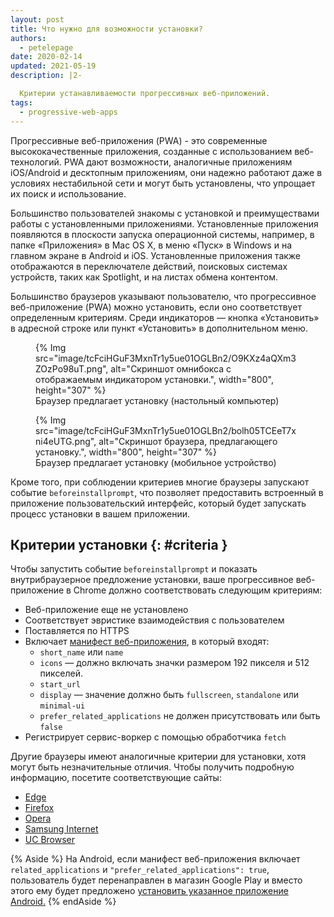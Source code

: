 ```yaml
---
layout: post
title: Что нужно для возможности установки?
authors:
  - petelepage
date: 2020-02-14
updated: 2021-05-19
description: |2-

  Критерии устанавливаемости прогрессивных веб-приложений.
tags:
  - progressive-web-apps
---
```


Прогрессивные веб-приложения (PWA) - это современные высококачественные приложения, созданные с использованием веб-технологий. PWA дают возможности, аналогичные приложениям iOS/Android и десктопным приложениям, они надежно работают даже в условиях нестабильной сети и могут быть установлены, что упрощает их поиск и использование.

Большинство пользователей знакомы с установкой и преимуществами работы с установленными приложениями. Установленные приложения появляются в плоскости запуска операционной системы, например, в папке «Приложения» в Mac OS X, в меню «Пуск» в Windows и на главном экране в Android и iOS. Установленные приложения также отображаются в переключателе действий, поисковых системах устройств, таких как Spotlight, и на листах обмена контентом.

Большинство браузеров указывают пользователю, что прогрессивное веб-приложение (PWA) можно установить, если оно соответствует определенным критериям. Среди индикаторов — кнопка «Установить» в адресной строке или пункт «Установить» в дополнительном меню.

<div class="w-columns">
  <figure id="browser-install-promo">{% Img src="image/tcFciHGuF3MxnTr1y5ue01OGLBn2/O9KXz4aQXm3ZOzPo98uT.png", alt="Скриншот омнибокса с отображаемым индикатором установки.", width="800", height="307" %}<figcaption> Браузер предлагает установку (настольный компьютер)</figcaption></figure>
  <figure>{% Img src="image/tcFciHGuF3MxnTr1y5ue01OGLBn2/bolh05TCEeT7xni4eUTG.png", alt="Скриншот браузера, предлагающего установку.", width="800", height="307" %} <figcaption> Браузер предлагает установку (мобильное устройство) </figcaption></figure>
</div>

Кроме того, при соблюдении критериев многие браузеры запускают событие `beforeinstallprompt`, что позволяет предоставить встроенный в приложение пользовательский интерфейс, который будет запускать процесс установки в вашем приложении.

## Критерии установки {: #criteria }

Чтобы запустить событие `beforeinstallprompt` и показать внутрибраузерное предложение установки, ваше прогрессивное веб-приложение в Chrome должно соответствовать следующим критериям:

- Веб-приложение еще не установлено
- Соответствует эвристике взаимодействия с пользователем
- Поставляется по HTTPS
- Включает [манифест веб-приложения](/add-manifest/), в который входят:
    - `short_name` или `name`
    - `icons` — должно включать значки размером 192 пикселя и 512 пикселей.
    - `start_url`
    - `display` — значение должно быть `fullscreen`, `standalone` или `minimal-ui`
    - `prefer_related_applications` не должен присутствовать или быть `false`
- Регистрирует сервис-воркер с помощью обработчика `fetch`

Другие браузеры имеют аналогичные критерии для установки, хотя могут быть незначительные отличия. Чтобы получить подробную информацию, посетите соответствующие сайты:

- [Edge](https://docs.microsoft.com/en-us/microsoft-edge/progressive-web-apps#requirements)
- [Firefox](https://developer.mozilla.org/docs/Web/Progressive_web_apps/Installable_PWAs)
- [Opera](https://dev.opera.com/articles/installable-web-apps/)
- [Samsung Internet](https://hub.samsunginter.net/docs/ambient-badging/)
- [UC Browser](https://plus.ucweb.com/docs/pwa/docs-en/zvrh56)

{% Aside %} На Android, если манифест веб-приложения включает `related_applications` и `"prefer_related_applications": true`, пользователь будет перенаправлен в магазин Google Play и вместо этого ему будет предложено [установить указанное приложение Android.](https://developer.chrome.com/blog/app-install-banners-native/) {% endAside %}
